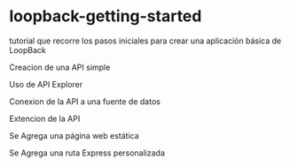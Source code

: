 # loopback-getting-started
tutorial que  recorre los pasos iniciales para crear una aplicación básica de LoopBack

Creacion de una API simple

Uso de API Explorer

Conexion de la API a una fuente de datos

Extencion de la API

Se Agrega una página web estática

Se Agrega una ruta Express personalizada
